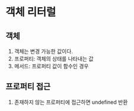 # 객체 리터럴

## 객체

1. 객체는 변경 가능한 값이다.
2. 프로퍼티: 객체의 상태를 나타내는 값
3. 메서드: 프로퍼티 값이 함수인 경우

## 프로퍼티 접근

1. 존재하지 않는 프로퍼티에 접근하면 undefined 반환
